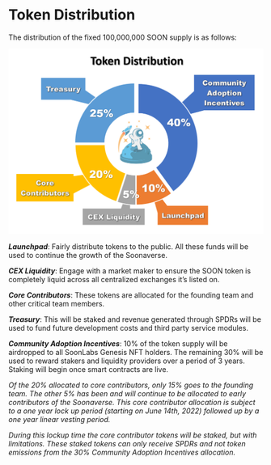 # Token Distribution

The distribution of the fixed 100,000,000 SOON supply is as follows:

![](<../.gitbook/assets/image (25).png>)

_**Launchpad**_: Fairly distribute tokens to the public. All these funds will be used to continue the growth of the Soonaverse.

_**CEX Liquidity**_: Engage with a market maker to ensure the SOON token is completely liquid across all centralized exchanges it’s listed on.

_**Core Contributors**_: These tokens are allocated for the founding team and other critical team members.

_**Treasury**_: This will be staked and revenue generated through SPDRs will be used to fund future development costs and third party service modules.

_**Community Adoption Incentives**_: 10% of the token supply will be airdropped to all SoonLabs Genesis NFT holders. The remaining 30% will be used to reward stakers and liquidity providers over a period of 3 years. Staking will begin once smart contracts are live.



_Of the 20% allocated to core contributors, only 15% goes to the founding team. The other 5% has been and will continue to be allocated to early contributors of the Soonaverse. This core contributor allocation is subject to a one year lock up period (starting on June 14th, 2022) followed up by a one year linear vesting period._

_During this lockup time the core contributor tokens will be staked, but with limitations. These staked tokens can only receive SPDRs and not token emissions from the 30% Community Adoption Incentives allocation._
